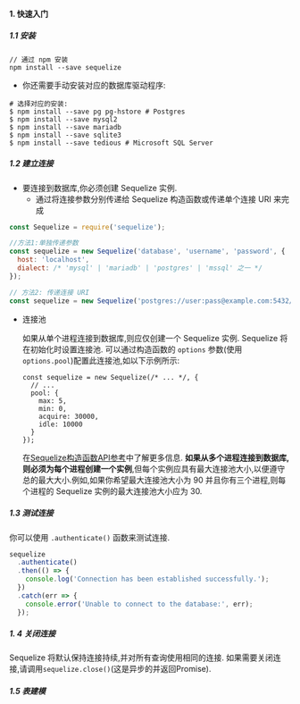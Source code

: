 #### 1. 快速入门



##### 1.1  安装

```
// 通过 npm 安装
npm install --save sequelize
```

- 你还需要手动安装对应的数据库驱动程序:

```
# 选择对应的安装:
$ npm install --save pg pg-hstore # Postgres
$ npm install --save mysql2
$ npm install --save mariadb
$ npm install --save sqlite3
$ npm install --save tedious # Microsoft SQL Server
```

##### 1.2 建立连接

- 要连接到数据库,你必须创建 Sequelize 实例.
  - 通过将连接参数分别传递给 Sequelize 构造函数或传递单个连接 URI 来完成

```javascript
const Sequelize = require('sequelize');

//方法1:单独传递参数
const sequelize = new Sequelize('database', 'username', 'password', {
  host: 'localhost',
  dialect: /* 'mysql' | 'mariadb' | 'postgres' | 'mssql' 之一 */
});

// 方法2: 传递连接 URI
const sequelize = new Sequelize('postgres://user:pass@example.com:5432/dbname');
```

- 连接池

  如果从单个进程连接到数据库,则应仅创建一个 Sequelize 实例. Sequelize 将在初始化时设置连接池. 可以通过构造函数的 `options` 参数(使用`options.pool`)配置此连接池,如以下示例所示:

  ```
  const sequelize = new Sequelize(/* ... */, {
    // ...
    pool: {
      max: 5,
      min: 0,
      acquire: 30000,
      idle: 10000
    }
  });
  ```

  在[Sequelize构造函数API参考](http://docs.sequelizejs.com/class/lib/sequelize.js~Sequelize.html#instance-constructor-constructor)中了解更多信息. **如果从多个进程连接到数据库,则必须为每个进程创建一个实例**,但每个实例应具有最大连接池大小,以便遵守总的最大大小.例如,如果你希望最大连接池大小为 90 并且你有三个进程,则每个进程的 Sequelize 实例的最大连接池大小应为 30.

##### 1.3 测试连接

你可以使用 `.authenticate()` 函数来测试连接.

```javascript
sequelize
  .authenticate()
  .then(() => {
    console.log('Connection has been established successfully.');
  })
  .catch(err => {
    console.error('Unable to connect to the database:', err);
  });
```



##### 1. 4 关闭连接

Sequelize 将默认保持连接持续,并对所有查询使用相同的连接. 如果需要关闭连接,请调用`sequelize.close()`(这是异步的并返回Promise).



##### 1.5 表建模

